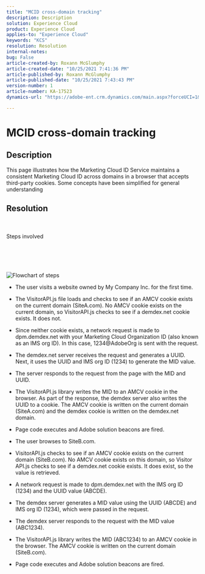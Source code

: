 ```yaml
---
title: "MCID cross-domain tracking"
description: Description
solution: Experience Cloud
product: Experience Cloud
applies-to: "Experience Cloud"
keywords: "KCS"
resolution: Resolution
internal-notes: 
bug: False
article-created-by: Roxann McGlumphy
article-created-date: "10/25/2021 7:41:36 PM"
article-published-by: Roxann McGlumphy
article-published-date: "10/25/2021 7:43:43 PM"
version-number: 1
article-number: KA-17523
dynamics-url: "https://adobe-ent.crm.dynamics.com/main.aspx?forceUCI=1&pagetype=entityrecord&etn=knowledgearticle&id=28dfc18c-cb35-ec11-b6e6-000d3a3485ea"

---
```

# MCID cross-domain tracking

## Description

This page illustrates how the Marketing Cloud ID Service maintains a consistent Marketing Cloud ID across domains in a browser that accepts third-party cookies. Some concepts have been simplified for general understanding

## Resolution

<br><br>Steps involved<br><br><br><br><br><br>![Flowchart of steps](https://helpx.adobe.com/marketing-cloud-core/kb/MCID/CrossDomain/jcr%3acontent/main-pars/image.img.png/MCID%20Cross%20Domain.png "Flowchart of steps")
- The user visits a website owned by My Company Inc. for the first time.


- The VisitorAPI.js file loads and checks to see if an AMCV cookie exists on the current domain (SiteA.com). No AMCV cookie exists on the current domain, so VisitorAPI.js checks to see if a demdex.net cookie exists. It does not.


- Since neither cookie exists, a network request is made to dpm.demdex.net with your Marketing Cloud Organization ID (also known as an IMS org ID). In this case, 1234@AdobeOrg is sent with the request.


- The demdex.net server receives the request and generates a UUID. Next, it uses the UUID and IMS org ID (1234) to generate the MID value.


- The server responds to the request from the page with the MID and UUID.


- The VisitorAPI.js library writes the MID to an AMCV cookie in the browser. As part of the response, the demdex server also writes the UUID to a cookie. The AMCV cookie is written on the current domain (SiteA.com) and the demdex cookie is written on the demdex.net domain.


- Page code executes and Adobe solution beacons are fired.


- The user browses to SiteB.com.


- VisitorAPI.js checks to see if an AMCV cookie exists on the current domain (SiteB.com). No AMCV cookie exists on this domain, so Visitor API.js checks to see if a demdex.net cookie exists. It does exist, so the value is retrieved.


- A network request is made to dpm.demdex.net with the IMS org ID (1234) and the UUID value (ABCDE).


- The demdex server generates a MID value using the UUID (ABCDE) and IMS org ID (1234), which were passed in the request.


- The demdex server responds to the request with the MID value (ABC1234).


- The VisitorAPI.js library writes the MID (ABC1234) to an AMCV cookie in the browser. The AMCV cookie is written on the current domain (SiteB.com).


- Page code executes and Adobe solution beacons are fired.



